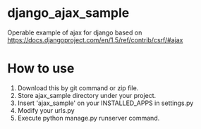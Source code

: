 django_ajax_sample
==================

Operable example of ajax for django based on https://docs.djangoproject.com/en/1.5/ref/contrib/csrf/#ajax


How to use
=================

1. Download this by git command or zip file.
2. Store ajax_sample directory under your project.
3. Insert 'ajax_sample' on your INSTALLED_APPS in settings.py
4. Modify your urls.py
5. Execute python manage.py runserver command.


